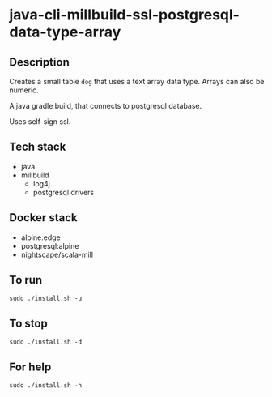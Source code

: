 # java-cli-millbuild-ssl-postgresql-data-type-array

## Description
Creates a small table `dog` that uses
a text array data type. Arrays can also be
numeric.

A java gradle build, that connects to postgresql database.

Uses self-sign ssl.

## Tech stack
- java
- millbuild
  - log4j
  - postgresql drivers

## Docker stack
- alpine:edge
- postgresql:alpine
- nightscape/scala-mill

## To run
`sudo ./install.sh -u`

## To stop
`sudo ./install.sh -d`

## For help
`sudo ./install.sh -h`
